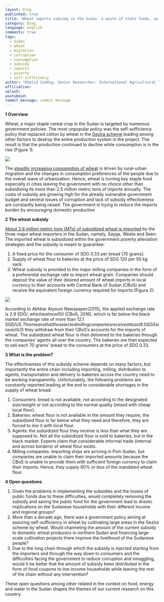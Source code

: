```yaml
---
layout: blog
published: true
title: "Wheat imports subsidy in the Sudan: a waste of state funds, an oligopoly or a food security mechanism?"
category: blog
language: english
comments: true
tags: 
  - Sudan
  - wheat
  - migration
  - corruption
  - consumption
  - subsidy
  - imports
  - poverty
  - self-sufficiency
author: "Khalid Siddig; Senior Researcher: International Agricultural Trade and Development, Humboldt University of Berlin, Germany. Associate Professor: Department of Agricultural Economics, Khartoum University, the Sudan."
affiliation: 
splash: 
youtubeid: 
commit_message: commit message
---
```

**1 Overview**

Wheat, a major staple cereal crop in the Sudan is targeted by numerous government policies. The most unpopular policy was the self-sufficiency policy that replaced cotton by wheat in the [Gezira scheme](http://www.sciencedirect.com/science/article/pii/S1658077X11000488) leading among other factors to destroy the entire production system in the project. The result is that the production continued to decline while consumption is in the rise <!-- more -->(Figure 1). 

![](https://c2.staticflickr.com/8/7521/27241419523_3e939238ac.jpg)

The [steadily increasing consumption of wheat](http://www.fao.org/3/a-i4333e.pdf) is driven by rural-urban migration and the changes in consumption preferences of the people due to the overall wave of urbanization. Hence, wheat is turning key staple food especially in cities leaving the government with no choice other than subsidizing its more than 2.5 million metric tons of imports annually. The costs of subsidy are growing high for the already vulnerable government budget and several issues of corruption and lack of subsidy effectiveness are constantly being raised. The government is trying to reduce the imports burden by encouraging domestic production

**2 The wheat subsidy**

[About 2.6 million metric tons (MTs) of subsidized wheat is imported](http://www.keepeek.com/Digital-Asset-Management/oecd/agriculture-and-food/oecd-fao-agricultural-outlook-2014_agr_outlook-2014-en#page1) by the three major wheat importers in the Sudan, namely, Sayga, Weeta and Seen. The imported wheat is subsidized within the government poverty alleviation strategies and the subsidy is meant to guarantee:
 
1) A fixed price for the consumer of SDG 0.33 per bread (70 grams). 
2) Supply of wheat flour to bakeries at the price of SDG 120 per 50 kg sack. 
3) Wheat subsidy is provided to the major milling companies in the form of a preferential exchange rate to import wheat grain. Companies should deposit the value of their desired amount of wheat imports in local currency to their accounts with Central Bank of Sudan (CBoS) and receive the equivalent foreign currency required for imports (Figure 2). 

![](https://c2.staticflickr.com/8/7091/27819703266_2e3da1cd06.jpg)

According to Akhbar Alyoum Newspaper(2015), the applied exchange rate is 2.9 SDG/$, which is almost 50% lower than the official exchange rate and the difference is to be counted as the subsidy. The official exchange rate in the Sudan is 6.3 SGDs/US$ (CBoS, 2016), which is far below the black market exchange rate of more than 12.1 SGD/US$. This means that the selected milling companies receive at least 9.0 SDGs in each US$ they withdraw from their CBoS’s accounts for the imports of wheat. The subsidized wheat flour is then delivered to the bakeries through the companies’ agents all over the country. The bakeries are then expected to sell each 70 grams’ bread to the consumers at the price of SDG 0.33.

**3 What is the problem?**

The effectiveness of this subsidy scheme depends on many factors, but importantly the entire chain including importing, milling, distribution to agents, transportation and delivery to bakeries across the country need to be working transparently. Unfortunately, the following problems are constantly reported leading at the end to considerable shortages in the supply of wheat bread: 
1) Consumers: bread is not available, not according to the designated size/weight or not according to the normal quality (mixed with cheap local flour).  
2) Bakeries: wheat flour is not available in the amount they require, the subsidized flour is far below what they need and therefore, they are forced to mix it with local flour. 
3) Agents: the subsidized flour they receive is less than what they are supposed to. Not all the subsidized flour is sold to bakeries, but in the black market. Experts claim that considerable informal trade (internal and across borders) of wheat flour exists. 
4) Milling companies: importing ships are arriving in Port-Sudan, but companies are unable to claim their imported amounts because the CBoS is unable to provide them with sufficient foreign currency to claim their imports. Hence, they supply 60% or less of the mandated wheat flour.

**4 Open questions**

1) Given the problems in implementing the subsidies and the losses of public funds due to these difficulties, would completely removing the subsidy and saving the public fund for the government lead to drastic implications on the Sudanese households with their different income and regional groups?
2) More than a decade ago, there was a government policy aiming at assuring self-sufficiency in wheat by cultivating large areas in the Gezira scheme by wheat. Would channeling the amount of the current subsidy to domestic wheat producers in northern Sudan and financing large scale cultivation projects there improve the livelihood of the Sudanese people?
3) Due to the long chain through which the subsidy is injected starting from the importers and through the way down to consumers and the difficulties facing the government to reduce corruption and smuggling, would it be better that the amount of subsidy been distributed in the form of food coupons to low income households while leaving the rest of the chain without any intervention?

These open questions among other related in the context on food, energy and water in the Sudan shapes the themes of our current research on this country.